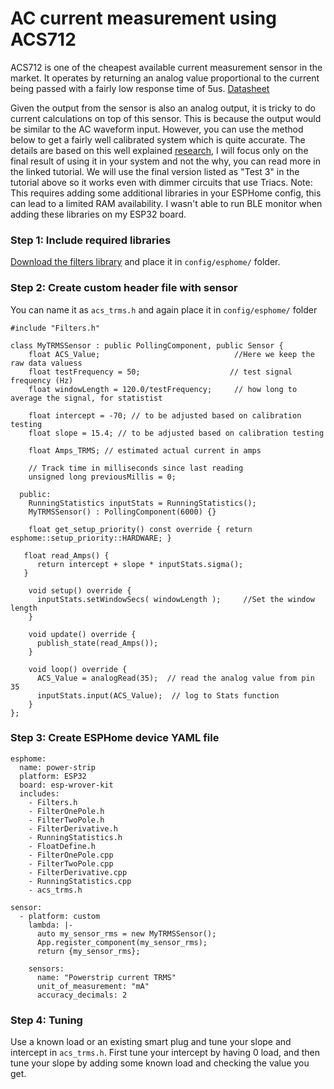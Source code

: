 # AC current measurement using ACS712

ACS712 is one of the cheapest available current measurement sensor in the market. It operates by returning an analog value proportional to the current being passed with a fairly low response time of 5us. [Datasheet](https://www.sparkfun.com/datasheets/BreakoutBoards/0712.pdf)

Given the output from the sensor is also an analog output, it is tricky to do current calculations on top of this sensor. This is because the output would be similar to the AC waveform input. However, you can use the method below to get a fairly well calibrated system which is quite accurate. The details are based on this well explained [research](https://create.arduino.cc/projecthub/SurtrTech/measure-any-ac-current-with-acs712-70aa85), I will focus only on the final result of using it in your system and not the why, you can read more in the linked tutorial. We will use the final version listed as "Test 3" in the tutorial above so it works even with dimmer circuits that use Triacs. 
Note: This requires adding some additional libraries in your ESPHome config, this can lead to a limited RAM availability. I wasn't able to run BLE monitor when adding these libraries on my ESP32 board. 

### Step 1: Include required libraries
[Download the filters library](https://github.com/JonHub/Filters) and place it in `config/esphome/` folder.

### Step 2: Create custom header file with sensor
You can name it as `acs_trms.h` and again place it in `config/esphome/` folder

```
#include "Filters.h"

class MyTRMSSensor : public PollingComponent, public Sensor {
    float ACS_Value;                              //Here we keep the raw data valuess
    float testFrequency = 50;                    // test signal frequency (Hz)
    float windowLength = 120.0/testFrequency;     // how long to average the signal, for statistist

    float intercept = -70; // to be adjusted based on calibration testing
    float slope = 15.4; // to be adjusted based on calibration testing
      
    float Amps_TRMS; // estimated actual current in amps

    // Track time in milliseconds since last reading 
    unsigned long previousMillis = 0;

  public:
    RunningStatistics inputStats = RunningStatistics();
    MyTRMSSensor() : PollingComponent(6000) {}

    float get_setup_priority() const override { return esphome::setup_priority::HARDWARE; }
  
   float read_Amps() {                       
      return intercept + slope * inputStats.sigma();
   }

    void setup() override {
      inputStats.setWindowSecs( windowLength );     //Set the window length
    }
  
    void update() override {
      publish_state(read_Amps());
    }
  
    void loop() override {
      ACS_Value = analogRead(35);  // read the analog value from pin 35
      inputStats.input(ACS_Value);  // log to Stats function
    }
};
```

### Step 3: Create ESPHome device YAML file
```
esphome:
  name: power-strip
  platform: ESP32
  board: esp-wrover-kit
  includes:
    - Filters.h
    - FilterOnePole.h
    - FilterTwoPole.h
    - FilterDerivative.h
    - RunningStatistics.h
    - FloatDefine.h
    - FilterOnePole.cpp
    - FilterTwoPole.cpp
    - FilterDerivative.cpp
    - RunningStatistics.cpp
    - acs_trms.h
    
sensor:
  - platform: custom
    lambda: |-
      auto my_sensor_rms = new MyTRMSSensor();
      App.register_component(my_sensor_rms);
      return {my_sensor_rms};

    sensors:
      name: "Powerstrip current TRMS"
      unit_of_measurement: "mA"
      accuracy_decimals: 2

```

### Step 4: Tuning
Use a known load or an existing smart plug and tune your slope and intercept in `acs_trms.h`. First tune your intercept by having 0 load, and then tune your slope by adding some known load and checking the value you get.

